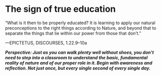 # The sign of true education

“What is it then to be properly educated? It is learning to apply our natural preconceptions to the right things according to Nature, and beyond that to separate the things that lie within our power from those that don’t.”

—EPICTETUS, DISCOURSES, 1.22.9–10a

***Perspective: Just as you can walk plenty well without shoes, you don’t need to step into a classroom to understand the basic, fundamental reality of nature and of our proper role in it. Begin with awareness and reflection. Not just once, but every single second of every single day.***
